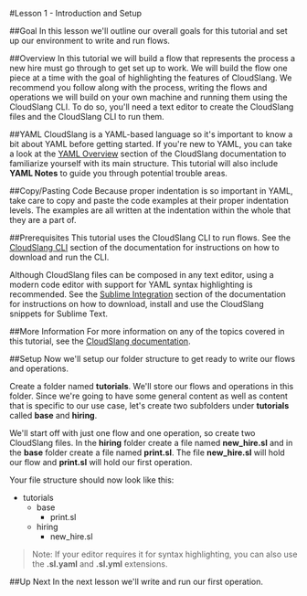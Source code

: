 #Lesson 1 - Introduction and Setup

##Goal
In this lesson we'll outline our overall goals for this tutorial and set up our environment to write and run flows.

##Overview
In this tutorial we will build a flow that represents the process a new hire must go through to get set up to work. We will build the flow one piece at a time with the goal of highlighting the features of CloudSlang. We recommend you follow along with the process, writing the flows and operations we will build on your own machine and running them using the CloudSlang CLI. To do so, you'll need a text editor to create the CloudSlang files and the CloudSlang CLI to run them.  

##YAML
CloudSlang is a YAML-based language so it's important to know a bit about YAML before getting started. If you're new to YAML, you can take a look at the [YAML Overview](http://www.cloudslang.io/#/docs#yaml-overview) section of the CloudSlang documentation to familiarize yourself with its main structure. This tutorial will also include **YAML Notes** to guide you through potential trouble areas.

##Copy/Pasting Code
Because proper indentation is so important in YAML, take care to copy and paste the code examples at their proper indentation levels. The examples are all written at the indentation within the whole that they are a part of.

##Prerequisites
This tutorial uses the CloudSlang CLI to run flows. See the [CloudSlang CLI](http://www.cloudslang.io/#/docs#cloudslang-cli) section of the documentation for instructions on how to download and run the CLI.

Although CloudSlang files can be composed in any text editor, using a modern code editor with support for YAML syntax highlighting is recommended. See the [Sublime Integration](http://www.cloudslang.io/#/docs#sublime-integration) section of the documentation for instructions on how to download, install and use the CloudSlang snippets for Sublime Text.

##More Information
For more information on any of the topics covered in this tutorial, see the [CloudSlang documentation](http://www.cloudslang.io/#/docs#cloudslang).

##Setup
Now we'll setup our folder structure to get ready to write our flows and operations.

Create a folder named **tutorials**. We'll store our flows and operations in this folder. Since we're going to have some general content as well as content that is specific to our use case, let's create two subfolders under **tutorials** called **base** and **hiring**. 

We'll start off with just one flow and one operation, so create two CloudSlang files. In the **hiring** folder create a file named **new\_hire.sl** and in the **base** folder create a file named **print.sl**. The file **new\_hire.sl** will hold our flow and **print.sl** will hold our first operation.

Your file structure should now look like this:

+ tutorials
    + base
        + print.sl
    + hiring
        + new_hire.sl 

> Note: If your editor requires it for syntax highlighting, you can also use the **.sl.yaml** and **.sl.yml** extensions. 

##Up Next
In the next lesson we'll write and run our first operation.
